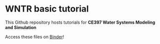 # WNTR basic tutorial

This Github repository hosts tutorials for **CE397 Water Systems Modeling and Simulation**

Access these files on [Binder](https://2i2c.mybinder.org/v2/gh/linasela/CE397-Water-Systems-Modeling-and-Simulation/HEAD)!
